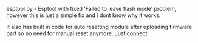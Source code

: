 
esptool.py - Esptool with fixed 'Failed to leave flash mode' problem, however this is just a simple fix and i dont know why it works.

It also has built in code for auto resetting module after uploading firmware part so no need for manual reset anymore. 
Just connect 

